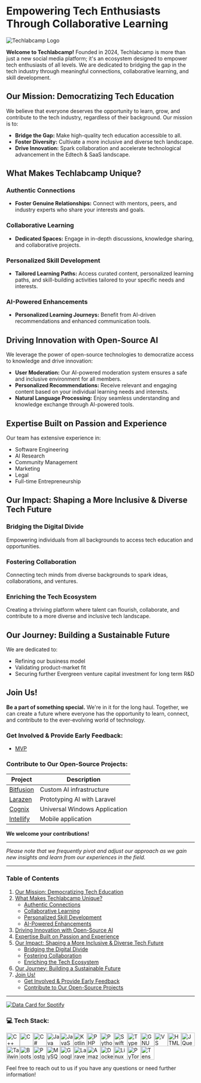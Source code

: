 # Empowering Tech Enthusiasts Through Collaborative Learning

<picture>
  <source srcset="https://techlabcamp.ai/upload/images/logo/p4oJ-dashboard-dark-techlabcamp-logo.png" media="(prefers-color-scheme: dark)">
  <img src="https://techlabcamp.ai/upload/images/logo/zeYQ-dashboard-techlabcamp-logo.png" alt="Techlabcamp Logo">
</picture>

**Welcome to Techlabcamp!** Founded in 2024, Techlabcamp is more than just a new social media platform; it's an ecosystem designed to empower tech enthusiasts of all levels. We are dedicated to bridging the gap in the tech industry through meaningful connections, collaborative learning, and skill development.

## Our Mission: Democratizing Tech Education

We believe that everyone deserves the opportunity to learn, grow, and contribute to the tech industry, regardless of their background. Our mission is to:

- **Bridge the Gap:** Make high-quality tech education accessible to all.
- **Foster Diversity:** Cultivate a more inclusive and diverse tech landscape.
- **Drive Innovation:** Spark collaboration and accelerate technological advancement in the Edtech & SaaS landscape.

## What Makes Techlabcamp Unique?

### Authentic Connections

- **Foster Genuine Relationships:** Connect with mentors, peers, and industry experts who share your interests and goals.

### Collaborative Learning

- **Dedicated Spaces:** Engage in in-depth discussions, knowledge sharing, and collaborative projects.

### Personalized Skill Development

- **Tailored Learning Paths:** Access curated content, personalized learning paths, and skill-building activities tailored to your specific needs and interests.

### AI-Powered Enhancements

- **Personalized Learning Journeys:** Benefit from AI-driven recommendations and enhanced communication tools.

## Driving Innovation with Open-Source AI

We leverage the power of open-source technologies to democratize access to knowledge and drive innovation:

- **User Moderation:** Our AI-powered moderation system ensures a safe and inclusive environment for all members.
- **Personalized Recommendations:** Receive relevant and engaging content based on your individual learning needs and interests.
- **Natural Language Processing:** Enjoy seamless understanding and knowledge exchange through AI-powered tools.

## Expertise Built on Passion and Experience

Our team has extensive experience in:

- Software Engineering
- AI Research
- Community Management
- Marketing
- Legal
- Full-time Entrepreneurship

## Our Impact: Shaping a More Inclusive & Diverse Tech Future

### Bridging the Digital Divide

Empowering individuals from all backgrounds to access tech education and opportunities.

### Fostering Collaboration

Connecting tech minds from diverse backgrounds to spark ideas, collaborations, and ventures.

### Enriching the Tech Ecosystem

Creating a thriving platform where talent can flourish, collaborate, and contribute to a more diverse and inclusive tech landscape.

## Our Journey: Building a Sustainable Future

We are dedicated to:

- Refining our business model
- Validating product-market fit
- Securing further Evergreen venture capital investment for long term R&D

## Join Us!

**Be a part of something special.** We're in it for the long haul. Together, we can create a future where everyone has the opportunity to learn, connect, and contribute to the ever-evolving world of technology.

### Get Involved & Provide Early Feedback:

- [MVP](https://techlabcamp.ai/)

### Contribute to Our Open-Source Projects:

| Project     | Description                          |
|-------------|--------------------------------------|
| [Bitfusion](https://github.com/binarybrainiacs/bitfusion) | Custom AI infrastructure                 |
| [Larazen](https://github.com/binarybrainiacs/larazen)     | Prototyping AI with Laravel               |
| [Cognix](https://github.com/binarybrainiacs/cognix)       | Universal Windows Application             |
| [Intellify](https://github.com/binarybrainiacs/intellify) | Mobile application                        |

**We welcome your contributions!**

---

*Please note that we frequently pivot and adjust our approach as we gain new insights and learn from our experiences in the field.*

---

### Table of Contents

1. [Our Mission: Democratizing Tech Education](#our-mission-democratizing-tech-education)
2. [What Makes Techlabcamp Unique?](#what-makes-techlabcamp-unique)
   - [Authentic Connections](#authentic-connections)
   - [Collaborative Learning](#collaborative-learning)
   - [Personalized Skill Development](#personalized-skill-development)
   - [AI-Powered Enhancements](#ai-powered-enhancements)
3. [Driving Innovation with Open-Source AI](#driving-innovation-with-open-source-ai)
4. [Expertise Built on Passion and Experience](#expertise-built-on-passion-and-experience)
5. [Our Impact: Shaping a More Inclusive & Diverse Tech Future](#our-impact-shaping-a-more-inclusive--diverse-tech-future)
   - [Bridging the Digital Divide](#bridging-the-digital-divide)
   - [Fostering Collaboration](#fostering-collaboration)
   - [Enriching the Tech Ecosystem](#enriching-the-tech-ecosystem)
6. [Our Journey: Building a Sustainable Future](#our-journey-building-a-sustainable-future)
7. [Join Us!](#join-us)
   - [Get Involved & Provide Early Feedback](#get-involved--provide-early-feedback)
   - [Contribute to Our Open-Source Projects](#contribute-to-our-open-source-projects)

---

<a href="https://data-card-for-spotify.herokuapp.com/card?user_id=8eupp1y9oa9jd031hw3da5b91">
  <img src="https://data-card-for-spotify.herokuapp.com/api/card?user_id=8eupp1y9oa9jd031hw3da5b91" alt="Data Card for Spotify">
</a>

### 💻 Tech Stack:

<p align="left">
<a href="https://docs.microsoft.com/en-us/cpp/?view=msvc-170" target="_blank" rel="noreferrer"><img src="https://raw.githubusercontent.com/danielcranney/readme-generator/main/public/icons/skills/cplusplus-colored.svg" width="36" height="36" alt="C++" /></a><a href="https://docs.microsoft.com/en-us/cpp/?view=msvc-170" target="_blank" rel="noreferrer"><img src="https://raw.githubusercontent.com/danielcranney/readme-generator/main/public/icons/skills/c-colored.svg" width="36" height="36" alt="C" /></a><a href="https://docs.microsoft.com/en-us/dotnet/csharp/" target="_blank" rel="noreferrer"><img src="https://raw.githubusercontent.com/danielcranney/readme-generator/main/public/icons/skills/csharp-colored.svg" width="36" height="36" alt="C#" /></a><a href="https://www.oracle.com/java/" target="_blank" rel="noreferrer"><img src="https://raw.githubusercontent.com/danielcranney/readme-generator/main/public/icons/skills/java-colored.svg" width="36" height="36" alt="Java" /></a><a href="https://developer.mozilla.org/en-US/docs/Web/JavaScript" target="_blank" rel="noreferrer"><img src="https://raw.githubusercontent.com/danielcranney/readme-generator/main/public/icons/skills/javascript-colored.svg" width="36" height="36" alt="JavaScript" /></a><a href="https://kotlinlang.org/" target="_blank" rel="noreferrer"><img src="https://raw.githubusercontent.com/danielcranney/readme-generator/main/public/icons/skills/kotlin-colored.svg" width="36" height="36" alt="Kotlin" /></a><a href="https://www.php.net/" target="_blank" rel="noreferrer"><img src="https://raw.githubusercontent.com/danielcranney/readme-generator/main/public/icons/skills/php-colored.svg" width="36" height="36" alt="PHP" /></a><a href="https://www.python.org/" target="_blank" rel="noreferrer"><img src="https://raw.githubusercontent.com/danielcranney/readme-generator/main/public/icons/skills/python-colored.svg" width="36" height="36" alt="Python" /></a><a href="https://developer.apple.com/swift/" target="_blank" rel="noreferrer"><img src="https://raw.githubusercontent.com/danielcranney/readme-generator/main/public/icons/skills/swift-colored.svg" width="36" height="36" alt="Swift" /></a><a href="https://www.typescriptlang.org/" target="_blank" rel="noreferrer"><img src="https://raw.githubusercontent.com/danielcranney/readme-generator/main/public/icons/skills/typescript-colored.svg" width="36" height="36" alt="TypeScript" /></a><a href="https://www.gnu.org/software/bash/" target="_blank" rel="noreferrer"><img src="https://raw.githubusercontent.com/danielcranney/readme-generator/main/public/icons/skills/gnubash.svg" width="36" height="36" alt="GNU Bash" /></a><a href="https://code.visualstudio.com/" target="_blank" rel="noreferrer"><img src="https://raw.githubusercontent.com/danielcranney/readme-generator/main/public/icons/skills/visualstudiocode.svg" width="36" height="36" alt="VS Code" /></a><a href="https://developer.mozilla.org/en-US/docs/Glossary/HTML5" target="_blank" rel="noreferrer"><img src="https://raw.githubusercontent.com/danielcranney/readme-generator/main/public/icons/skills/html5-colored.svg" width="36" height="36" alt="HTML5" /></a><a href="https://jquery.com/" target="_blank" rel="noreferrer"><img src="https://raw.githubusercontent.com/danielcranney/readme-generator/main/public/icons/skills/jquery-colored.svg" width="36" height="36" alt="JQuery" /></a><a href="https://tailwindcss.com/" target="_blank" rel="noreferrer"><img src="https://raw.githubusercontent.com/danielcranney/readme-generator/main/public/icons/skills/tailwindcss-colored.svg" width="36" height="36" alt="TailwindCSS" /></a><a href="https://getbootstrap.com/" target="_blank" rel="noreferrer"><img src="https://raw.githubusercontent.com/danielcranney/readme-generator/main/public/icons/skills/bootstrap-colored.svg" width="36" height="36" alt="Bootstrap" /></a><a href="https://www.postgresql.org/" target="_blank" rel="noreferrer"><img src="https://raw.githubusercontent.com/danielcranney/readme-generator/main/public/icons/skills/postgresql-colored.svg" width="36" height="36" alt="PostgreSQL" /></a><a href="https://www.mysql.com/" target="_blank" rel="noreferrer"><img src="https://raw.githubusercontent.com/danielcranney/readme-generator/main/public/icons/skills/mysql-colored.svg" width="36" height="36" alt="MySQL" /></a><a href="https://cloud.google.com/" target="_blank" rel="noreferrer"><img src="https://raw.githubusercontent.com/danielcranney/readme-generator/main/public/icons/skills/googlecloud-colored.svg" width="36" height="36" alt="Google Cloud" /></a><a href="https://laravel.com/" target="_blank" rel="noreferrer"><img src="https://raw.githubusercontent.com/danielcranney/readme-generator/main/public/icons/skills/laravel-colored.svg" width="36" height="36" alt="Laravel" /></a><a href="https://aws.amazon.com" target="_blank" rel="noreferrer"><img src="https://raw.githubusercontent.com/danielcranney/readme-generator/main/public/icons/skills/aws-colored-dark.svg" width="36" height="36" alt="Amazon Web Services" /></a><a href="https://www.docker.com/" target="_blank" rel="noreferrer"><img src="https://raw.githubusercontent.com/danielcranney/readme-generator/main/public/icons/skills/docker-colored.svg" width="36" height="36" alt="Docker" /></a><a href="https://www.linux.org" target="_blank" rel="noreferrer"><img src="https://raw.githubusercontent.com/danielcranney/readme-generator/main/public/icons/skills/linux-colored.svg" width="36" height="36" alt="Linux" /></a><a href="https://pytorch.org/" target="_blank" rel="noreferrer"><img src="https://raw.githubusercontent.com/danielcranney/readme-generator/main/public/icons/skills/pytorch-colored.svg" width="36" height="36" alt="PyTorch" /></a><a href="https://www.tensorflow.org/" target="_blank" rel="noreferrer"><img src="https://raw.githubusercontent.com/danielcranney/readme-generator/main/public/icons/skills/tensorflow-colored.svg" width="36" height="36" alt="TensorFlow" /></a>
</p>

Feel free to reach out to us if you have any questions or need further information!
